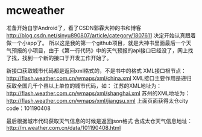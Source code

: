 # mcweather
准备开始自学Android了，看了CSDN郭霖大神的书和博客 http://blog.csdn.net/sinyu890807/article/category/1807611
决定开始认真跟着做一个小app了。
所以这是我的第一个github项目，就是大神书里面最后一个天气预报的小项目，由于《第一行代码》中的天气预报的api接口已经没了，网上找了找，找到一个新的接口于开发工作开始了。

新接口获取城市代码都是返回xml格式的，不是书中的格式
XML接口根节点： http://flash.weather.com.cn/wmaps/xml/china.xml
XML接口主要作用是递归获取全国几千个县以上单位的城市代码，如：
江苏的XML地址为：http://flash.weather.com.cn/wmaps/xml/shanghai.xml
苏州的XML地址为：http://flash.weather.com.cn/wmaps/xml/jiangsu.xml
上面页面获得太仓city code：101190408

最后根据城市代码获取天气信息的时候是返回json格式
合成太仓天气信息地址：http://m.weather.com.cn/data/101190408.html
